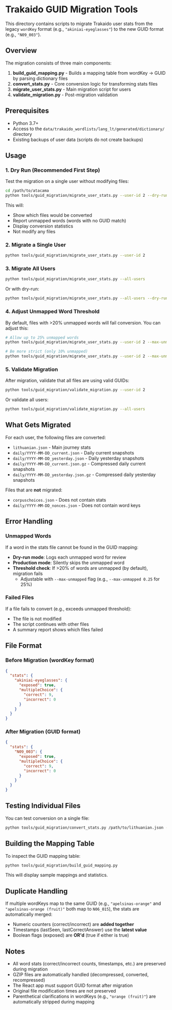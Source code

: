 # Trakaido GUID Migration Tools

This directory contains scripts to migrate Trakaido user stats from the legacy `wordKey` format (e.g., `"akiniai-eyeglasses"`) to the new GUID format (e.g., `"N09_003"`).

## Overview

The migration consists of three main components:

1. **build_guid_mapping.py** - Builds a mapping table from wordKey → GUID by parsing dictionary files
2. **convert_stats.py** - Core conversion logic for transforming stats files
3. **migrate_user_stats.py** - Main migration script for users
4. **validate_migration.py** - Post-migration validation

## Prerequisites

- Python 3.7+
- Access to the `data/trakaido_wordlists/lang_lt/generated/dictionary/` directory
- Existing backups of user data (scripts do not create backups)

## Usage

### 1. Dry Run (Recommended First Step)

Test the migration on a single user without modifying files:

```bash
cd /path/to/atacama
python tools/guid_migration/migrate_user_stats.py --user-id 2 --dry-run
```

This will:
- Show which files would be converted
- Report unmapped words (words with no GUID match)
- Display conversion statistics
- Not modify any files

### 2. Migrate a Single User

```bash
python tools/guid_migration/migrate_user_stats.py --user-id 2
```

### 3. Migrate All Users

```bash
python tools/guid_migration/migrate_user_stats.py --all-users
```

Or with dry-run:

```bash
python tools/guid_migration/migrate_user_stats.py --all-users --dry-run
```

### 4. Adjust Unmapped Word Threshold

By default, files with >20% unmapped words will fail conversion. You can adjust this:

```bash
# Allow up to 25% unmapped words
python tools/guid_migration/migrate_user_stats.py --user-id 2 --max-unmapped 0.25

# Be more strict (only 10% unmapped)
python tools/guid_migration/migrate_user_stats.py --user-id 2 --max-unmapped 0.10
```

### 5. Validate Migration

After migration, validate that all files are using valid GUIDs:

```bash
python tools/guid_migration/validate_migration.py --user-id 2
```

Or validate all users:

```bash
python tools/guid_migration/validate_migration.py --all-users
```

## What Gets Migrated

For each user, the following files are converted:

- `lithuanian.json` - Main journey stats
- `daily/YYYY-MM-DD_current.json` - Daily current snapshots
- `daily/YYYY-MM-DD_yesterday.json` - Daily yesterday snapshots
- `daily/YYYY-MM-DD_current.json.gz` - Compressed daily current snapshots
- `daily/YYYY-MM-DD_yesterday.json.gz` - Compressed daily yesterday snapshots

Files that are **not** migrated:

- `corpuschoices.json` - Does not contain stats
- `daily/YYYY-MM-DD_nonces.json` - Does not contain word keys

## Error Handling

### Unmapped Words

If a word in the stats file cannot be found in the GUID mapping:

- **Dry-run mode**: Logs each unmapped word for review
- **Production mode**: Silently skips the unmapped word
- **Threshold check**: If >20% of words are unmapped (by default), migration fails
  - Adjustable with `--max-unmapped` flag (e.g., `--max-unmapped 0.25` for 25%)

### Failed Files

If a file fails to convert (e.g., exceeds unmapped threshold):

- The file is not modified
- The script continues with other files
- A summary report shows which files failed

## File Format

### Before Migration (wordKey format)

```json
{
  "stats": {
    "akiniai-eyeglasses": {
      "exposed": true,
      "multipleChoice": {
        "correct": 9,
        "incorrect": 0
      }
    }
  }
}
```

### After Migration (GUID format)

```json
{
  "stats": {
    "N09_003": {
      "exposed": true,
      "multipleChoice": {
        "correct": 9,
        "incorrect": 0
      }
    }
  }
}
```

## Testing Individual Files

You can test conversion on a single file:

```bash
python tools/guid_migration/convert_stats.py /path/to/lithuanian.json --dry-run
```

## Building the Mapping Table

To inspect the GUID mapping table:

```bash
python tools/guid_migration/build_guid_mapping.py
```

This will display sample mappings and statistics.

## Duplicate Handling

If multiple wordKeys map to the same GUID (e.g., `"apelsinas-orange"` and `"apelsinas-orange (fruit)"` both map to `N06_015`), the stats are automatically merged:

- Numeric counters (correct/incorrect) are **added together**
- Timestamps (lastSeen, lastCorrectAnswer) use the **latest value**
- Boolean flags (exposed) are **OR'd** (true if either is true)

## Notes

- All word stats (correct/incorrect counts, timestamps, etc.) are preserved during migration
- GZIP files are automatically handled (decompressed, converted, recompressed)
- The React app must support GUID format after migration
- Original file modification times are not preserved
- Parenthetical clarifications in wordKeys (e.g., `"orange (fruit)"`) are automatically stripped during mapping
